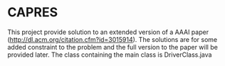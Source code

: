 # CAPRES
This project provide solution to an extended version of a AAAI paper (http://dl.acm.org/citation.cfm?id=3015914). The solutions are for some added constraint to the problem and the full 
version to the paper will be provided later. The class containing the main class is DriverClass.java
